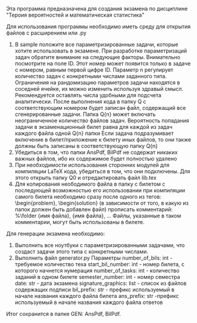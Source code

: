 Эта программа предназначена для создания экзамена по дисциплине "Тероия вероятностей и математическая статистика"

Для использования программы необходимо иметь среду для открытия файлов с расширением или .py

1. В sample положите все параметризированные задачи, которые хотите использовать в экзамене.
При разработке параметризаций задач обратите внимание на следующие факторы. 
Внимательно посмотрите на поле ID. Этот номер может появится только в задаче с номером, равным первой цифре ID.
Параметр n регулирует количество задач с конкретными числами заданного типа.
Ограничения на рандомизацию параметров задачи находятся в соседней ячейке, их можно изменить используя здравый смысл.
Рекомендуется оставлять числа удобными для подсчета аналитически.
После выполнения кода в папку Q с соответствующим номером будет записан файл, содержащий все сгенерированные задачи.
Папка Q{n} может включать неограниченное количество файлов задач.
Вероятность попадания задачи в экзаменационный билет равна для каждой из задач каждого файла одной Q{n} папки
Если задача подразумивает включение в билет/приложение к билету иных файлов, то они также должны быть записаны в соответствующую папку Q{n}
2. Убедиться в том, что папки AnsPdf, BilPdf не содержат никаких важных файлов, ибо их содержимое будет полностью удалено
3. При необходимости использования сторонних модулей для компиляции LaTeX кода, убедиться в том, что они подключены. 
Для этого открыть папку Q0 и отредактировать файл lib.tex
4. Для копирования неободимого файла в папку с билетом с последующей возможностью его использовании при компиляции самого билета
необходимо сразу после одного из тегов: \begin{problem}, \begin{solution} (в зависимости от того, в какую из папок должен быть добавлен файл) прописать комментарий:
%\folder {имя файла}, {имя файла}, ...
Файлы, указанные в таком комментарии, могут быть использованы в билете.

Для генерации экзамена необходимо:
1. Выполнить все ноутбуки с параметризированными задачами, что создаст задачи этого типа с конкретными числами.
2. Выполнить файл generator.py
Параметры
number_of_bils: int - требуемое количество теха
start_bil_number: int - номер билета, с которого начнется нумерация
number_of_tasks: int - количество заданий в одном билете
semester_number: int - номер семестра
date: str - дата экзамена
signature_graphics: list - список из файлов содержащих подписи
bil_prefix: str - префикс используемый в начале названия каждого файла билета
ans_prefix: str -префикс используемый в начале названия каждого файла ответов


Итог сохранится в папке GEN: AnsPdf, BilPdf.